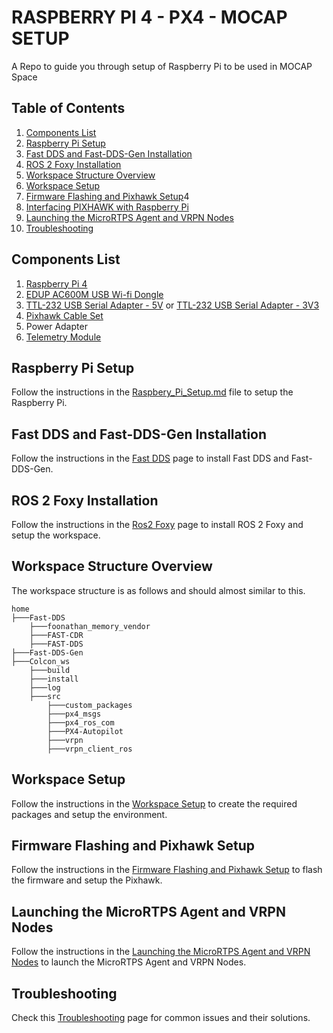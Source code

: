 # RASPBERRY PI 4 - PX4 - MOCAP SETUP
A Repo to guide you through setup of Raspberry Pi to be used in MOCAP Space

## Table of Contents

1. [Components List](README.md#components-list)
2. [Raspberry Pi Setup](Raspbery_Pi_Setup.md)
3. [Fast DDS and Fast-DDS-Gen Installation](Fast_DDS.md)
4. [ROS 2 Foxy Installation](ROS_2.md)
5. [Workspace Structure Overview](#workspace-structure-overview)
6. [Workspace Setup](Workspace_Setup.md)
7. [Firmware Flashing and Pixhawk Setup](Firmware_Flash.md)4
8. [Interfacing PIXHAWK with Raspberry Pi](Interfacing.md)
9. [Launching the MicroRTPS Agent and VRPN Nodes](Launching.md)
10. [Troubleshooting](Troubleshooting.md)

## Components List
1. [Raspberry Pi 4](https://www.raspberrypi.com/products/raspberry-pi-4-model-b/)
2. [EDUP AC600M USB Wi-fi Dongle](https://www.amazon.com/Adapter-Wireless-Network-External-OS10-6-10-13/dp/B019SRBUNG/ref=sr_1_8?dchild=1&keywords=edup+wifi+module&qid=1622580522&sr=8-8)
3. [TTL-232 USB Serial Adapter - 5V](https://www.digikey.com/en/products/detail/ftdi,-future-technology-devices-international-ltd/TTL-232R-5V-PCB/1836395?utm_adgroup=Adapters%2C%20Converters&utm_source=google&utm_medium=cpc&utm_campaign=Shopping_Product_Computer%20Equipment_NEW&utm_term=&utm_content=Adapters%2C%20Converters&gclid=Cj0KCQiAgribBhDkARIsAASA5bteGEQyTV42-7hkcruJWAl1t5A19p2Kl3ol-miOGzfpyiQN3Hh26wgaArcIEALw_wcB) or [TTL-232 USB Serial Adapter - 3V3](https://www.digikey.com/en/products/detail/ftdi-future-technology-devices-international-ltd/TTL-232R-3V3-PCB/1836396)
4. [Pixhawk Cable Set](https://www.getfpv.com/holybro-pixhawk-5x-cable-set.html?gclid=Cj0KCQiAgribBhDkARIsAASA5buqjVeZrVoAVQoCIZTKD5rzX0lMi5KUl-bz913E4Abji5LsPsZgydoaAvchEALw_wcB)
5. Power Adapter
6. [Telemetry Module](https://shop.holybro.com/sik-telemetry-radio-v3_p1103.html?)

## Raspberry Pi Setup

Follow the instructions in the [Raspbery_Pi_Setup.md](Raspbery_Pi_Setup.md) file to setup the Raspberry Pi.

## Fast DDS and Fast-DDS-Gen Installation

Follow the instructions in the [Fast DDS](Fast_DDS.md) page to install Fast DDS and Fast-DDS-Gen.

## ROS 2 Foxy Installation

Follow the instructions in the [Ros2 Foxy](ROS_2.md) page to install ROS 2 Foxy and setup the workspace.

## Workspace Structure Overview

The workspace structure is as follows and should almost similar to this.

    home
    ├───Fast-DDS
        ├───foonathan_memory_vendor
        ├───FAST-CDR
        ├───FAST-DDS
    ├───Fast-DDS-Gen
    ├───Colcon_ws
        ├───build
        ├───install
        ├───log
        ├───src
            ├───custom_packages
            ├───px4_msgs
            ├───px4_ros_com
            ├───PX4-Autopilot
            ├───vrpn
            ├───vrpn_client_ros

## Workspace Setup

Follow the instructions in the [Workspace Setup](Workspace_Setup.md) to create the required packages and setup the environment. 

## Firmware Flashing and Pixhawk Setup

Follow the instructions in the [Firmware Flashing and Pixhawk Setup](Firmware_Flash.md) to flash the firmware and setup the Pixhawk.

## Launching the MicroRTPS Agent and VRPN Nodes

Follow the instructions in the [Launching the MicroRTPS Agent and VRPN Nodes](Launching.md) to launch the MicroRTPS Agent and VRPN Nodes.

## Troubleshooting

Check this [Troubleshooting](Troubleshooting.md) page for common issues and their solutions.